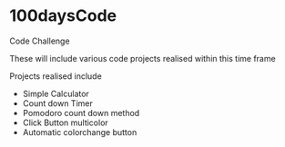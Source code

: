 # 100daysCode
Code Challenge

These will include various code projects realised within this time frame

Projects realised include
- Simple Calculator
- Count down Timer
- Pomodoro count down method
- Click Button multicolor
- Automatic colorchange button